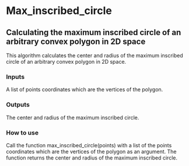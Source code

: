 # Max_inscribed_circle
## Calculating the maximum inscribed circle of an arbitrary convex polygon in 2D space

This algorithm calculates the center and radius of the maximum inscribed circle of an arbitrary convex polygon in 2D space.

### Inputs
A list of points coordinates which are the vertices of the polygon.
### Outputs
The center and radius of the maximum inscribed circle.
### How to use
Call the function max_inscribed_circle(points) with a list of the points coordinates which are the vertices of the polygon as an argument. The function returns the center and radius of the maximum inscribed circle.

